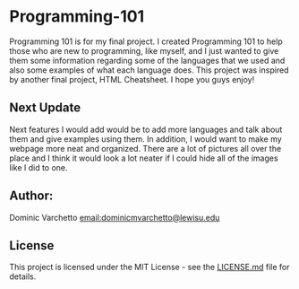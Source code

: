 # Programming-101
Programming 101 is for my final project. I created Programming 101 to help those who are new to
programming, like myself, and I just wanted to give them some information regarding some of the languages
that we used and also some examples of what each language does. This project was inspired by another final
project, HTML Cheatsheet. I hope you guys enjoy! 

## Next Update
Next features I would add would be to add more languages and talk about them and give examples using them.
In addition, I would want to make my webpage more neat and organized. There are a lot of pictures all
over the place and I think it would look a lot neater if I could hide all of the images like I did to
one. 

## Author:
Dominic Varchetto [email:dominicmvarchetto@lewisu.edu](mailto:dominicmvarchetto@lewisu.edu)

## License
This project is licensed under the MIT License - see the [LICENSE.md](LICENSE) file for details. 


